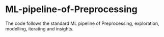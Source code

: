 # ML-pipeline-of-Preprocessing
The code follows the standard ML pipeline of Preprocessing,  exploration, modelling, iterating and insights.
